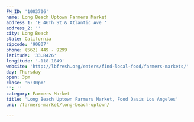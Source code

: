 ```yaml
---
FM_ID: '1003706'
name: Long Beach Uptown Farmers Market
address_1: 'E 46Th St & Atlantic Ave '
address_2: ''
city: Long Beach
state: California
zipcode: '90807'
phone: (562) 449 - 9299
latitude: '33.8426'
longitude: '-118.1849'
website: 'http://lbfresh.org/eaters/find-local-food/farmers-markets/'
day: Thursday
open: 3pm
close: '6:30pm'
'': ''
category: Farmers Market
title: 'Long Beach Uptown Farmers Market, Food Oasis Los Angeles'
uri: /farmers-market/long-beach-uptown/

---
```

